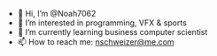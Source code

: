 - 👋 Hi, I’m @Noah7062
- 👀 I’m interested in programming, VFX & sports
- 🌱 I’m currently learning business computer scientist
- 📫 How to reach me: nschweizer@me.com

<!---
Noah7062/Noah7062 is a ✨ special ✨ repository because its `README.md` (this file) appears on your GitHub profile.
You can click the Preview link to take a look at your changes.
--->
